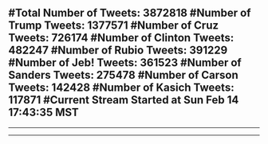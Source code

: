 #Total Number of Tweets: 3872818 
#Number of Trump Tweets: 1377571
#Number of Cruz Tweets: 726174
#Number of Clinton Tweets: 482247
#Number of Rubio Tweets: 391229
#Number of Jeb! Tweets: 361523
#Number of Sanders Tweets: 275478
#Number of Carson Tweets: 142428
#Number of Kasich Tweets: 117871
#Current Stream Started at Sun Feb 14 17:43:35 MST
---
---
---

